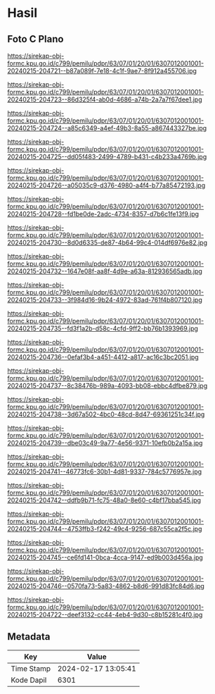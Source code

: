 # Hasil

## Foto C Plano

https://sirekap-obj-formc.kpu.go.id/c799/pemilu/pdpr/63/07/01/20/01/6307012001001-20240215-204721--b87a089f-7e18-4c1f-9ae7-8f912a455706.jpg

https://sirekap-obj-formc.kpu.go.id/c799/pemilu/pdpr/63/07/01/20/01/6307012001001-20240215-204723--86d325f4-ab0d-4686-a74b-2a7a7f67dee1.jpg

https://sirekap-obj-formc.kpu.go.id/c799/pemilu/pdpr/63/07/01/20/01/6307012001001-20240215-204724--a85c6349-a4ef-49b3-8a55-a867443327be.jpg

https://sirekap-obj-formc.kpu.go.id/c799/pemilu/pdpr/63/07/01/20/01/6307012001001-20240215-204725--dd05f483-2499-4789-b431-c4b233a4769b.jpg

https://sirekap-obj-formc.kpu.go.id/c799/pemilu/pdpr/63/07/01/20/01/6307012001001-20240215-204726--a05035c9-d376-4980-a4f4-b77a85472193.jpg

https://sirekap-obj-formc.kpu.go.id/c799/pemilu/pdpr/63/07/01/20/01/6307012001001-20240215-204728--fd1be0de-2adc-4734-8357-d7b6c1fe13f9.jpg

https://sirekap-obj-formc.kpu.go.id/c799/pemilu/pdpr/63/07/01/20/01/6307012001001-20240215-204730--8d0d6335-de87-4b64-99c4-014df6976e82.jpg

https://sirekap-obj-formc.kpu.go.id/c799/pemilu/pdpr/63/07/01/20/01/6307012001001-20240215-204732--1647e08f-aa8f-4d9e-a63a-812936565adb.jpg

https://sirekap-obj-formc.kpu.go.id/c799/pemilu/pdpr/63/07/01/20/01/6307012001001-20240215-204733--3f984d16-9b24-4972-83ad-761f4b807120.jpg

https://sirekap-obj-formc.kpu.go.id/c799/pemilu/pdpr/63/07/01/20/01/6307012001001-20240215-204735--fd3f1a2b-d58c-4cfd-9ff2-bb76b1393969.jpg

https://sirekap-obj-formc.kpu.go.id/c799/pemilu/pdpr/63/07/01/20/01/6307012001001-20240215-204736--0efaf3b4-a451-4412-a817-ac16c3bc2051.jpg

https://sirekap-obj-formc.kpu.go.id/c799/pemilu/pdpr/63/07/01/20/01/6307012001001-20240215-204737--8c38476b-989a-4093-bb08-ebbc4dfbe879.jpg

https://sirekap-obj-formc.kpu.go.id/c799/pemilu/pdpr/63/07/01/20/01/6307012001001-20240215-204738--3d67a502-4bc0-48cd-8d47-69361251c34f.jpg

https://sirekap-obj-formc.kpu.go.id/c799/pemilu/pdpr/63/07/01/20/01/6307012001001-20240215-204739--dbe03c49-9a77-4e56-9371-10efb0b2a15a.jpg

https://sirekap-obj-formc.kpu.go.id/c799/pemilu/pdpr/63/07/01/20/01/6307012001001-20240215-204741--46773fc6-30b1-4d81-9337-784c5776957e.jpg

https://sirekap-obj-formc.kpu.go.id/c799/pemilu/pdpr/63/07/01/20/01/6307012001001-20240215-204742--ddfb9b71-fc75-48a0-8e60-c4bf17bba545.jpg

https://sirekap-obj-formc.kpu.go.id/c799/pemilu/pdpr/63/07/01/20/01/6307012001001-20240215-204744--4753ffb3-f242-49c4-9256-687c55ca2f5c.jpg

https://sirekap-obj-formc.kpu.go.id/c799/pemilu/pdpr/63/07/01/20/01/6307012001001-20240215-204745--ce6fd141-0bca-4cca-9147-ed9b003d456a.jpg

https://sirekap-obj-formc.kpu.go.id/c799/pemilu/pdpr/63/07/01/20/01/6307012001001-20240215-204746--0570fa73-5a83-4862-b8d6-991d83fc84d6.jpg

https://sirekap-obj-formc.kpu.go.id/c799/pemilu/pdpr/63/07/01/20/01/6307012001001-20240215-204722--deef3132-cc44-4eb4-9d30-c8b15281c4f0.jpg


## Metadata

| Key        | Value               |
| ---------- | ------------------- |
| Time Stamp | 2024-02-17 13:05:41 |
| Kode Dapil | 6301                |



